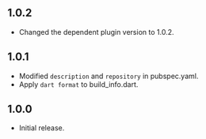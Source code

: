 ## 1.0.2

- Changed the dependent plugin version to 1.0.2.

## 1.0.1

- Modified `description` and `repository` in pubspec.yaml.
- Apply `dart format` to build_info.dart.

## 1.0.0

- Initial release.
